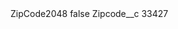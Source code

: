 <?xml version="1.0" encoding="UTF-8"?>
<CustomMetadata xmlns="http://soap.sforce.com/2006/04/metadata" xmlns:xsi="http://www.w3.org/2001/XMLSchema-instance" xmlns:xsd="http://www.w3.org/2001/XMLSchema">
    <label>ZipCode2048</label>
    <protected>false</protected>
    <values>
        <field>Zipcode__c</field>
        <value xsi:type="xsd:string">33427</value>
    </values>
</CustomMetadata>
